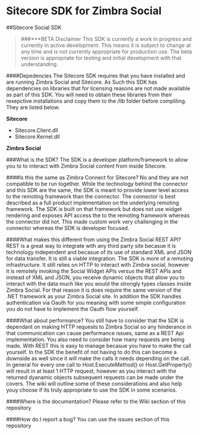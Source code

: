 # Sitecore SDK for Zimbra Social
##Sitecore Social SDK
>###***BETA Disclaimer
This SDK is currently a work in progress and currently in active development.  This means it is subject to change at any time and is not currently appropriate for production use.  The beta version is appropriate for testing and initial development with that understanding.

####Depedencies
The Sitecore SDK requires that you have installed and are running Zimbra Social and Sitecore.  As Such this SDK has dependencies on libraries that for licensing reasons are not made available as part of this SDK.  You will need to obtain these libraries from their resepctive installations and copy them to the */lib* folder before compliling.  They are listed below.

**Sitecore**
- Sitecore.Client.dll
- Sitecore.Kernel.dll

**Zimbra Social**



###What is the SDK?
The SDK is a developer platform/framework to allow you to to interact with Zimbra Social content from inside Sitecore.

####Is this the same as Zimbra Connect for Sitecore?
No and they are not compatible to be run together.  While the technology behind the connector and this SDK are the same, the SDK is meant to provide lower level access to the remoting framework than the connector.  The connector is best described as a full product implementation on the underlying remoting framework.  The SDK is built on that framework but does not use widget rendering and exposes API access the to the remoting framework whereas the connector did not.  This made custom work very challenging in the connector whereas the SDK is developer focused.

####What makes this different from using the Zimbra Social REST API?
REST is a great way to integrate with any third party site becasue it is technology independent and becasue of its use of standard XML and JSON for data transfer.  It is still a viable integration.  The SDK is more of a remoting infrastructure.  It still relies on HTTP to interact with Zimbra social, however it is remotely invoking the Social Widget APIs versus the REST APIs and instead of XML and JSON, you receive dynamic objects that allow you to interact with the data much like you would the strongly types classes inside Zimbra Social.  For that reason it is does require the same version of the .NET framework as your Zimbra Social site.   In addition the SDK handles authentication via Oauth for you meaning with some simple configuration you do not have to implement the Oauth flow yourself.

####What about performance?
You still have to consider that the SDK is dependant on making HTTP requests to Zimbra Social so any hinderance in that communication can cause performance issues, same as a REST Api implementation.  You also need to consider how many requests are being made.  With REST this is easy to manage becasue you have to make the call yourself.  In the SDK the benefit of not having to do this can become a downside as well since it will make the calls it needs depending on the call.  In general for every one call to Host.ExecuteMethod() or Host.GetProperty() will result in at least 1 HTTP request, however as you interact with the returned dyanamic objects subsequent requests can be made under the covers.  The wiki will outline some of these considerations and also help youy choose if its truly appropriate to use the SDK in some scenarios.

####Where is the documentation?
Please refer to the Wiki section of this repository

####How do I report a bug?
You can use the issues section of this repository
